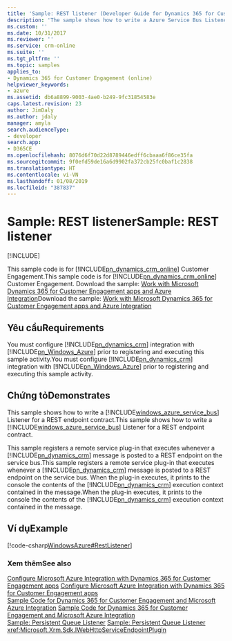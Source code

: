 ```yaml
---
title: 'Sample: REST listener (Developer Guide for Dynamics 365 for Customer Engagement) | MicrosoftDocs'
description: 'The sample shows how to write a Azure Service Bus Listener for a REST endpoint contract. '
ms.custom: ''
ms.date: 10/31/2017
ms.reviewer: ''
ms.service: crm-online
ms.suite: ''
ms.tgt_pltfrm: ''
ms.topic: samples
applies_to:
- Dynamics 365 for Customer Engagement (online)
helpviewer_keywords:
- azure
ms.assetid: db6a8899-9003-4ae0-b249-9fc31854583e
caps.latest.revision: 23
author: JimDaly
ms.author: jdaly
manager: amyla
search.audienceType:
- developer
search.app:
- D365CE
ms.openlocfilehash: 8076d6f70d22d8789446edff6cbaaa6f86ce35fa
ms.sourcegitcommit: 9f0efd59de16a6d9902fa372cb25fc0baf1c2838
ms.translationtype: HT
ms.contentlocale: vi-VN
ms.lasthandoff: 01/08/2019
ms.locfileid: "387837"
---
```

# <a name="sample-rest-listener"></a><span data-ttu-id="3e101-103">Sample: REST listener</span><span class="sxs-lookup"><span data-stu-id="3e101-103">Sample: REST listener</span></span>

[!INCLUDE[](../includes/cc_applies_to_update_9_0_0.md)]

<span data-ttu-id="3e101-104">This sample code is for [!INCLUDE[pn_dynamics_crm_online](../includes/pn-dynamics-crm-online.md)] Customer Engagement.</span><span class="sxs-lookup"><span data-stu-id="3e101-104">This sample code is for [!INCLUDE[pn_dynamics_crm_online](../includes/pn-dynamics-crm-online.md)] Customer Engagement.</span></span> <span data-ttu-id="3e101-105">Download the sample: [Work with Microsoft Dynamics 365 for Customer Engagement apps and Azure Integration](https://code.msdn.microsoft.com/Sample-Dynamics-365-and-6a95df2a)</span><span class="sxs-lookup"><span data-stu-id="3e101-105">Download the sample: [Work with Microsoft Dynamics 365 for Customer Engagement apps and Azure Integration](https://code.msdn.microsoft.com/Sample-Dynamics-365-and-6a95df2a)</span></span>
  
## <a name="requirements"></a><span data-ttu-id="3e101-106">Yêu cầu</span><span class="sxs-lookup"><span data-stu-id="3e101-106">Requirements</span></span>  
 <span data-ttu-id="3e101-107">You must configure [!INCLUDE[pn_dynamics_crm](../includes/pn-dynamics-crm.md)] integration with [!INCLUDE[pn_Windows_Azure](../includes/pn-windows-azure.md)] prior to registering and executing this sample activity.</span><span class="sxs-lookup"><span data-stu-id="3e101-107">You must configure [!INCLUDE[pn_dynamics_crm](../includes/pn-dynamics-crm.md)] integration with [!INCLUDE[pn_Windows_Azure](../includes/pn-windows-azure.md)] prior to registering and executing this sample activity.</span></span>  
  
## <a name="demonstrates"></a><span data-ttu-id="3e101-108">Chứng tỏ</span><span class="sxs-lookup"><span data-stu-id="3e101-108">Demonstrates</span></span>  
 <span data-ttu-id="3e101-109">This sample shows how to write a [!INCLUDE[windows_azure_service_bus](../includes/windows-azure-service-bus.md)] Listener for a REST endpoint contract.</span><span class="sxs-lookup"><span data-stu-id="3e101-109">This sample shows how to write a [!INCLUDE[windows_azure_service_bus](../includes/windows-azure-service-bus.md)] Listener for a REST endpoint contract.</span></span>  
  
 <span data-ttu-id="3e101-110">This sample registers a remote service plug-in that executes whenever a [!INCLUDE[pn_dynamics_crm](../includes/pn-dynamics-crm.md)] message is posted to a REST endpoint on the service bus.</span><span class="sxs-lookup"><span data-stu-id="3e101-110">This sample registers a remote service plug-in that executes whenever a [!INCLUDE[pn_dynamics_crm](../includes/pn-dynamics-crm.md)] message is posted to a REST endpoint on the service bus.</span></span> <span data-ttu-id="3e101-111">When the plug-in executes, it prints to the console the contents of the [!INCLUDE[pn_dynamics_crm](../includes/pn-dynamics-crm.md)] execution context contained in the message.</span><span class="sxs-lookup"><span data-stu-id="3e101-111">When the plug-in executes, it prints to the console the contents of the [!INCLUDE[pn_dynamics_crm](../includes/pn-dynamics-crm.md)] execution context contained in the message.</span></span>  
  
## <a name="example"></a><span data-ttu-id="3e101-112">Ví dụ</span><span class="sxs-lookup"><span data-stu-id="3e101-112">Example</span></span>  
 [!code-csharp[WindowsAzure#RestListener](../snippets/csharp/CRMV8/windowsazure/cs/restlistener.cs#restlistener)]  
  
### <a name="see-also"></a><span data-ttu-id="3e101-113">Xem thêm</span><span class="sxs-lookup"><span data-stu-id="3e101-113">See also</span></span>  
 <span data-ttu-id="3e101-114">[Configure Microsoft Azure Integration with Dynamics 365 for Customer Engagement apps](configure-azure-integration.md) </span><span class="sxs-lookup"><span data-stu-id="3e101-114">[Configure Microsoft Azure Integration with Dynamics 365 for Customer Engagement apps](configure-azure-integration.md) </span></span>  
 <span data-ttu-id="3e101-115">[Sample Code for Dynamics 365 for Customer Engagement and Microsoft Azure Integration](sample-code-azure-integration.md) </span><span class="sxs-lookup"><span data-stu-id="3e101-115">[Sample Code for Dynamics 365 for Customer Engagement and Microsoft Azure Integration](sample-code-azure-integration.md) </span></span>  
 <span data-ttu-id="3e101-116">[Sample: Persistent Queue Listener](sample-persistent-queue-listener.md) </span><span class="sxs-lookup"><span data-stu-id="3e101-116">[Sample: Persistent Queue Listener](sample-persistent-queue-listener.md) </span></span>  
 <xref:Microsoft.Xrm.Sdk.IWebHttpServiceEndpointPlugin>
